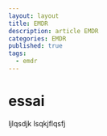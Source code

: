 ```yaml
---
layout: layout
title: EMDR
description: article EMDR
categories: EMDR
published: true
tags: 
  - emdr
---
```


# essai

ljlqsdjk lsqkjflqsfj